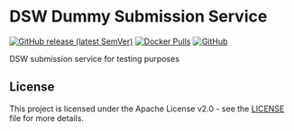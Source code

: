 # DSW Dummy Submission Service

[![GitHub release (latest SemVer)](https://img.shields.io/github/v/release/ds-wizard/dummy-submission-service)](https://github.com/ds-wizard/dummy-submission-service/releases)
[![Docker Pulls](https://img.shields.io/docker/pulls/datastewardshipwizard/dummy-submission-service)](https://hub.docker.com/r/datastewardshipwizard/dummy-submission-service)
[![GitHub](https://img.shields.io/github/license/ds-wizard/dummy-submission-service)](LICENSE)

DSW submission service for testing purposes

## License

This project is licensed under the Apache License v2.0 - see the
[LICENSE](LICENSE) file for more details.
